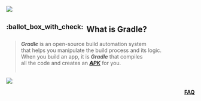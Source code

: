 ![](https://via.placeholder.com/1024x1.png/0078D7/0078D7/text=+)<!--3px blue line-->
<!-- What is Gradle? -->
<h2>
  <a class="anchor" id="what-is-gradle">
    <sup>:ballot_box_with_check:&ensp;</sup>What is Gradle?
  </a>
</h2>
<blockquote>
<span><!-- leave the next line blank -->

***Gradle*** is an open-source build automation system  
that helps you manipulate the build process and its logic.
<br/>
When you build an app, it is ***Gradle*** that compiles  
all the code and creates an [***APK***](what-is-an-apk-file.md) for you.
</span>
  <br/><br/>
</blockquote>

![](https://via.placeholder.com/1024x1.png/0078D7/0078D7/text=+)<!--1px blue line-->
<p align="right"><a href="/../../#--------------questionfaq----------"><b>FAQ</b></a></p>
